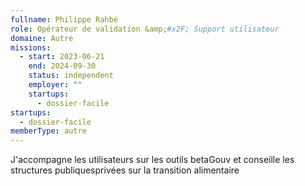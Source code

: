 ```yaml
---
fullname: Philippe Rahbé
role: Opérateur de validation &amp;#x2F; Support utilisateur
domaine: Autre
missions:
  - start: 2023-06-21
    end: 2024-09-30
    status: independent
    employer: ""
    startups:
      - dossier-facile
startups:
  - dossier-facile
memberType: autre
---
```


J'accompagne les utilisateurs sur les outils betaGouv et conseille les structures publiquesprivées sur la transition alimentaire
